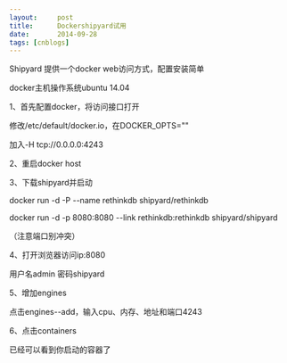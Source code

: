 ```yaml
---
layout:     post
title:      Dockershipyard试用
date:       2014-09-28
tags: [cnblogs]
---
```

Shipyard 提供一个docker web访问方式，配置安装简单

docker主机操作系统ubuntu 14.04

1、首先配置docker，将访问接口打开

修改/etc/default/docker.io，在DOCKER_OPTS=""

加入-H tcp://0.0.0.0:4243

2、重启docker host

3、下载shipyard并启动

docker run -d -P --name rethinkdb shipyard/rethinkdb

docker run -d -p 8080:8080 --link rethinkdb:rethinkdb shipyard/shipyard

（注意端口别冲突）

 

4、打开浏览器访问ip:8080

用户名admin 密码shipyard

 

5、增加engines

点击engines--add，输入cpu、内存、地址和端口4243

6、点击containers

已经可以看到你启动的容器了

